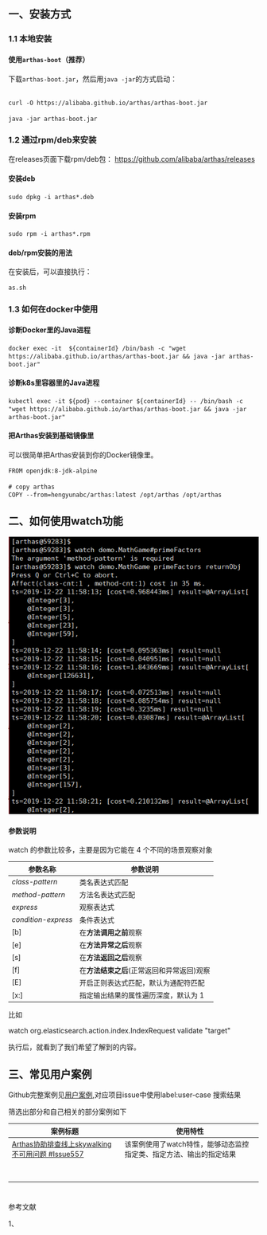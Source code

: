 

## 一、安装方式

### 1.1 本地安装

#### 使用`arthas-boot`（推荐）

下载`arthas-boot.jar`，然后用`java -jar`的方式启动：

```

curl -O https://alibaba.github.io/arthas/arthas-boot.jar

java -jar arthas-boot.jar
```

### 1.2  通过rpm/deb来安装

在releases页面下载rpm/deb包： https://github.com/alibaba/arthas/releases

#### 安装deb

```
sudo dpkg -i arthas*.deb
```

#### 安装rpm

```
sudo rpm -i arthas*.rpm
```

#### deb/rpm安装的用法

在安装后，可以直接执行：

```
as.sh
```



### 1.3 如何在docker中使用

#### 诊断Docker里的Java进程

```
docker exec -it  ${containerId} /bin/bash -c "wget https://alibaba.github.io/arthas/arthas-boot.jar && java -jar arthas-boot.jar"
```

#### 诊断k8s里容器里的Java进程

```
kubectl exec -it ${pod} --container ${containerId} -- /bin/bash -c "wget https://alibaba.github.io/arthas/arthas-boot.jar && java -jar arthas-boot.jar"
```

#### 把Arthas安装到基础镜像里

可以很简单把Arthas安装到你的Docker镜像里。

```
FROM openjdk:8-jdk-alpine

# copy arthas
COPY --from=hengyunabc/arthas:latest /opt/arthas /opt/arthas
```

## 二、如何使用watch功能

![**arthas-watch1.png**](https://github.com/mayday05/mayday05.github.io/blob/master/image2/arthas-watch1.png)

#### 参数说明

watch 的参数比较多，主要是因为它能在 4 个不同的场景观察对象

| 参数名称            | 参数说明                                   |
| ------------------- | ------------------------------------------ |
| *class-pattern*     | 类名表达式匹配                             |
| *method-pattern*    | 方法名表达式匹配                           |
| *express*           | 观察表达式                                 |
| *condition-express* | 条件表达式                                 |
| [b]                 | 在**方法调用之前**观察                     |
| [e]                 | 在**方法异常之后**观察                     |
| [s]                 | 在**方法返回之后**观察                     |
| [f]                 | 在**方法结束之后**(正常返回和异常返回)观察 |
| [E]                 | 开启正则表达式匹配，默认为通配符匹配       |
| [x:]                | 指定输出结果的属性遍历深度，默认为 1       |

比如 

watch org.elasticsearch.action.index.IndexRequest validate "target"

执行后，就看到了我们希望了解到的内容。

## 三、常见用户案例

Github完整案例见[用户案例](https://github.com/alibaba/arthas/issues?q=label%3Auser-case),对应项目issue中使用label:user-case 搜索结果

筛选出部分和自己相关的部分案例如下

| 案例标题                                                     | 使用特性                                                     |
| ------------------------------------------------------------ | ------------------------------------------------------------ |
| [Arthas协助排查线上skywalking不可用问题  #Issue557](https://github.com/alibaba/arthas/issues/557) | 该案例使用了watch特性，能够动态监控指定类、指定方法、输出的指定结果 |
|                                                              |                                                              |
|                                                              |                                                              |
|                                                              |                                                              |
|                                                              |                                                              |
|                                                              |                                                              |
|                                                              |                                                              |
|                                                              |                                                              |
|                                                              |                                                              |



# 





参考文献

1、 
